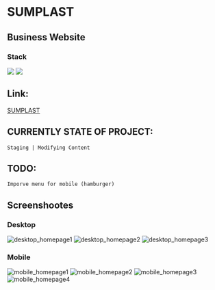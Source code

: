 # SUMPLAST
## Business Website
### Stack <br>
[![](https://img.shields.io/badge/WordPress-21759B.svg?style=for-the-badge&logo=WordPress&logoColor=white)](https://wordpress.com)
[![](https://img.shields.io/badge/Elementor-92003B.svg?style=for-the-badge&logo=Elementor&logoColor=white)](https://elementor.com)

## Link:
[SUMPLAST](https://stg-sumplast-staging.kinsta.cloud)

## CURRENTLY STATE OF PROJECT:
```
Staging | Modifying Content
```
## TODO:
```
Imporve menu for mobile (hamburger)
```

## Screenshootes
### Desktop
![desktop_homepage1](https://user-images.githubusercontent.com/118562827/234932037-6a62e3ac-019b-4ce8-b803-e9872b72cc6d.png)
![desktop_homepage2](https://user-images.githubusercontent.com/118562827/234932045-69cc21de-89c7-4820-83d5-ec07f967d044.png)
![desktop_homepage3](https://user-images.githubusercontent.com/118562827/234932047-c6de3487-609d-44d6-9cf3-24d5493a6da7.png)
### Mobile
![mobile_homepage1](https://user-images.githubusercontent.com/118562827/234932055-2f8c07d3-e8d0-4a81-91fb-c60b4d59fd1e.png)
![mobile_homepage2](https://user-images.githubusercontent.com/118562827/234932059-70ba101b-7f96-4826-bab5-734b096c0ceb.png)
![mobile_homepage3](https://user-images.githubusercontent.com/118562827/234932062-1ce3b880-1810-4c32-84f9-4e939a4e9492.png)
![mobile_homepage4](https://user-images.githubusercontent.com/118562827/234932065-55e138ba-57a4-462f-88b6-2a49a7c91647.png)
